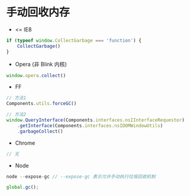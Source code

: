 # 手动回收内存

+ <= IE8
```js
if (typeof window.CollectGarbage === 'function') {
    CollectGarbage()
}
```

+ Opera (非 Blink 内核)

```js
window.opera.collect()
```

+ FF
```js
// 方法1
Components.utils.forceGC()

// 方法2
window.QueryInterface(Components.interfaces.nsIInterfaceRequestor)
    .getInterface(Components.interfaces.nsIDOMWindowUtils)
    .garbageCollect()
```

+ Chrome

```js
// 无
```

+ Node
```js
node --expose-gc // --expose-gc 表示允许手动执行垃圾回收机制

global.gc();
```
